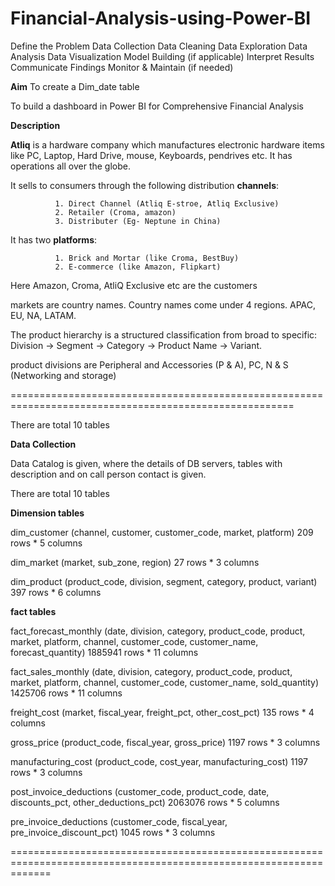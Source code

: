 # Financial-Analysis-using-Power-BI

Define the Problem
Data Collection
Data Cleaning
Data Exploration
Data Analysis
Data Visualization
Model Building (if applicable)
Interpret Results
Communicate Findings
Monitor & Maintain (if needed)

**Aim**
To create a Dim_date table

To build a dashboard in Power BI for Comprehensive Financial Analysis

**Description**

**Atliq** is a hardware company which manufactures electronic hardware items like PC, Laptop, Hard Drive, mouse, Keyboards, pendrives etc. 
It has operations all over the globe. 

It sells to consumers through the following distribution **channels**:

              1. Direct Channel (Atliq E-stroe, Atliq Exclusive)
              2. Retailer (Croma, amazon)
              3. Distributer (Eg- Neptune in China)
              
It has two **platforms**:

              1. Brick and Mortar (like Croma, BestBuy)
              2. E-commerce (like Amazon, Flipkart)
              
Here Amazon, Croma, AtliQ Exclusive etc are the customers

markets are country names. Country names come under 4 regions. APAC, EU, NA, LATAM.

The product hierarchy is a structured classification from broad to specific: Division → Segment → Category → Product Name → Variant.

product divisions are Peripheral and Accessories (P & A), PC, N & S (Networking and storage) 

=======================================================================================================

There are total 10 tables

**Data Collection**

Data Catalog is given, where the details of DB servers, tables with description and on call person contact is given.

There are total 10 tables

**Dimension tables**

dim_customer (channel, customer, customer_code, market, platform)     209 rows * 5 columns

dim_market (market, sub_zone, region)          27 rows * 3 columns

dim_product (product_code, division, segment, category, product, variant)    397 rows * 6 columns    

**fact tables**

fact_forecast_monthly (date, division, category, product_code, product, market, platform, channel, customer_code, customer_name, forecast_quantity)    1885941 rows * 11 columns

fact_sales_monthly (date, division, category, product_code, product, market, platform, channel, customer_code, customer_name, sold_quantity)  1425706  rows * 11 columns

freight_cost (market, fiscal_year, freight_pct, other_cost_pct) 135 rows * 4 columns

gross_price (product_code, fiscal_year, gross_price) 1197 rows * 3 columns

manufacturing_cost (product_code, cost_year, manufacturing_cost)  1197 rows * 3 columns

post_invoice_deductions (customer_code, product_code, date, discounts_pct, other_deductions_pct)  2063076 rows  * 5 columns

pre_invoice_deductions (customer_code, fiscal_year, pre_invoice_discount_pct)    1045 rows * 3 columns    

===================================================================================================================













